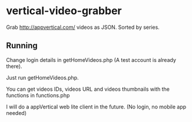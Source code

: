 # vertical-video-grabber
Grab http://appvertical.com/ videos as JSON. Sorted by series.

## Running
Change login details in getHomeVideos.php (A test account is already there).

Just run getHomeVideos.php.

You can get videos IDs, videos URL and videos thumbnails with the functions in functions.php

I will do a appVertical web lite client in the future. (No login, no mobile app needed)
